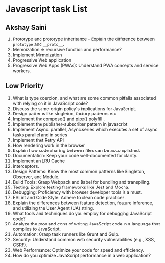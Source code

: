 # Javascript task List

## Akshay Saini

01. Prototype and prototype inheritance - Explain the difference between `prototype` and `__proto__`.
02. Memoization => recursive function and performance?
03. Implement Memoization
04.  Progressive Web application
05.  Progressive Web Apps (PWAs): Understand PWA concepts and service workers.

## Low Priority

01.  What is type coercion, and what are some common pitfalls associated with relying on it in JavaScript code?
02.  Discuss the same-origin policy's implications for JavaScript.
03.  Design patterns like singleton, factory patterns etc
04.  Implement the compose() and pipe() polyfill .
05.  Implement the publisher-subscriber pattern in javascript
06.  Implement Async. parallel, Async.series which executes a set of async tasks parallel and in series
07.  Implement thet Retry API
08.  How rendering work in the browser
09.  Explain how code sharing between files can be accomplished.
10. Documentation: Keep your code well-documented for clarity.
11. Implement an LRU Cache
12. interceptors.
13. Design Patterns: Know the most common patterns like Singleton, Observer, and Module.
14. Build Tools: Grasp Webpack and Babel for bundling and transpiling.
15. Testing: Explore testing frameworks like Jest and Mocha.
16. Debugging: Proficiency with browser developer tools is a must.
17. ESLint and Code Style: Adhere to clean code practices.
18. Explain the differences between feature detection, feature inference, and utilizing the User Agent (UA) string.
19. What tools and techniques do you employ for debugging JavaScript code?
20. Analyze the pros and cons of writing JavaScript code in a language that compiles to JavaScript.
21. Automation: Grasp task runners like Grunt and Gulp.
22. Security: Understand common web security vulnerabilities (e.g., XSS, CSRF).
23. Web Performance: Optimize your code for speed and efficiency.
24. How do you optimize JavaScript performance in a web application?
